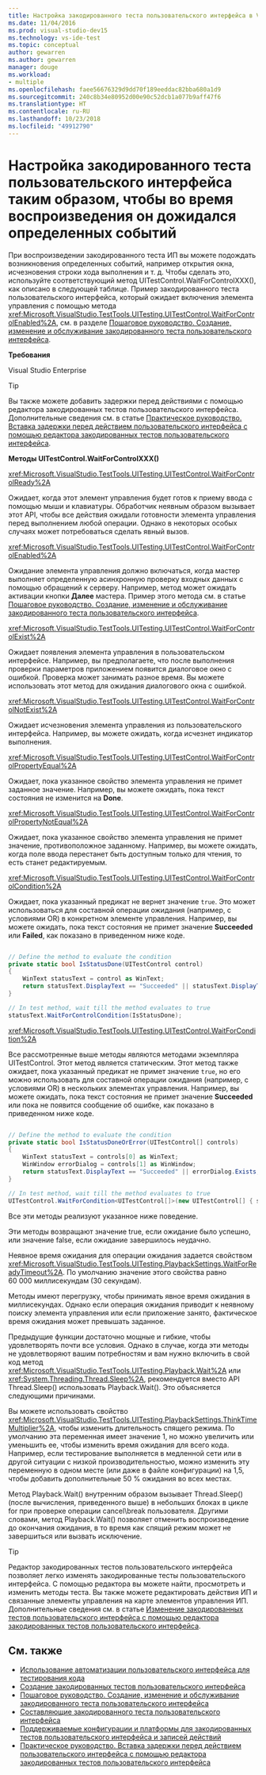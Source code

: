 ```yaml
---
title: Настройка закодированного теста пользовательского интерфейса в Visual Studio таким образом, чтобы он дожидался определенных событий
ms.date: 11/04/2016
ms.prod: visual-studio-dev15
ms.technology: vs-ide-test
ms.topic: conceptual
author: gewarren
ms.author: gewarren
manager: douge
ms.workload:
- multiple
ms.openlocfilehash: faee56676329d9dd70f189eeddac82bba680a1d9
ms.sourcegitcommit: 240c8b34e80952d00e90c52dcb1a077b9aff47f6
ms.translationtype: HT
ms.contentlocale: ru-RU
ms.lasthandoff: 10/23/2018
ms.locfileid: "49912790"
---
```

# <a name="make-coded-ui-tests-wait-for-specific-events-during-playback"></a>Настройка закодированного теста пользовательского интерфейса таким образом, чтобы во время воспроизведения он дожидался определенных событий

При воспроизведении закодированного теста ИП вы можете подождать возникновения определенных событий, например открытия окна, исчезновения строки хода выполнения и т. д. Чтобы сделать это, используйте соответствующий метод UITestControl.WaitForControlXXX(), как описано в следующей таблице. Пример закодированного теста пользовательского интерфейса, который ожидает включения элемента управления с помощью метода <xref:Microsoft.VisualStudio.TestTools.UITesting.UITestControl.WaitForControlEnabled%2A>, см. в разделе [Пошаговое руководство. Создание, изменение и обслуживание закодированного теста пользовательского интерфейса](../test/walkthrough-creating-editing-and-maintaining-a-coded-ui-test.md).

 **Требования**

 Visual Studio Enterprise

> [!TIP]
> Вы также можете добавить задержки перед действиями с помощью редактора закодированных тестов пользовательского интерфейса. Дополнительные сведения см. в статье [Практическое руководство. Вставка задержки перед действием пользовательского интерфейса с помощью редактора закодированных тестов пользовательского интерфейса](http://msdn.microsoft.com/Library/509f8ef7-e105-4049-b11b-d64549e055b0).


 **Методы UITestControl.WaitForControlXXX()**

 <xref:Microsoft.VisualStudio.TestTools.UITesting.UITestControl.WaitForControlReady%2A>

 Ожидает, когда этот элемент управления будет готов к приему ввода с помощью мыши и клавиатуры. Обработчик неявным образом вызывает этот API, чтобы все действия ожидали готовности элемента управления перед выполнением любой операции. Однако в некоторых особых случаях может потребоваться сделать явный вызов.

 <xref:Microsoft.VisualStudio.TestTools.UITesting.UITestControl.WaitForControlEnabled%2A>

 Ожидание элемента управления должно включаться, когда мастер выполняет определенную асинхронную проверку входных данных с помощью обращений к серверу. Например, метод может ожидать активации кнопки **Далее** мастера. Пример этого метода см. в статье [Пошаговое руководство. Создание, изменение и обслуживание закодированного теста пользовательского интерфейса](../test/walkthrough-creating-editing-and-maintaining-a-coded-ui-test.md).

 <xref:Microsoft.VisualStudio.TestTools.UITesting.UITestControl.WaitForControlExist%2A>

 Ожидает появления элемента управления в пользовательском интерфейсе. Например, вы предполагаете, что после выполнения проверки параметров приложением появится диалоговое окно с ошибкой. Проверка может занимать разное время. Вы можете использовать этот метод для ожидания диалогового окна с ошибкой.

 <xref:Microsoft.VisualStudio.TestTools.UITesting.UITestControl.WaitForControlNotExist%2A>

 Ожидает исчезновения элемента управления из пользовательского интерфейса. Например, вы можете ожидать, когда исчезнет индикатор выполнения.

 <xref:Microsoft.VisualStudio.TestTools.UITesting.UITestControl.WaitForControlPropertyEqual%2A>

 Ожидает, пока указанное свойство элемента управления не примет заданное значение. Например, вы можете ожидать, пока текст состояния не изменится на **Done**.

 <xref:Microsoft.VisualStudio.TestTools.UITesting.UITestControl.WaitForControlPropertyNotEqual%2A>

 Ожидает, пока указанное свойство элемента управления не примет значение, противоположное заданному. Например, вы можете ожидать, когда поле ввода перестанет быть доступным только для чтения, то есть станет редактируемым.

 <xref:Microsoft.VisualStudio.TestTools.UITesting.UITestControl.WaitForControlCondition%2A>

 Ожидает, пока указанный предикат не вернет значение `true`. Это может использоваться для составной операции ожидания (например, с условиями OR) в конкретном элементе управления. Например, вы можете ожидать, пока текст состояния не примет значение **Succeeded** или **Failed**, как показано в приведенном ниже коде.

```csharp

// Define the method to evaluate the condition
private static bool IsStatusDone(UITestControl control)
{
    WinText statusText = control as WinText;
    return statusText.DisplayText == "Succeeded" || statusText.DisplayText == "Failed";
}

// In test method, wait till the method evaluates to true
statusText.WaitForControlCondition(IsStatusDone);
```

 <xref:Microsoft.VisualStudio.TestTools.UITesting.UITestControl.WaitForCondition%2A>

 Все рассмотренные выше методы являются методами экземпляра UITestControl. Этот метод является статическим. Этот метод также ожидает, пока указанный предикат не примет значение `true`, но его можно использовать для составной операции ожидания (например, с условиями OR) в нескольких элементах управления. Например, вы можете ожидать, пока текст состояния не примет значение **Succeeded** или пока не появится сообщение об ошибке, как показано в приведенном ниже коде.

```csharp

// Define the method to evaluate the condition
private static bool IsStatusDoneOrError(UITestControl[] controls)
{
    WinText statusText = controls[0] as WinText;
    WinWindow errorDialog = controls[1] as WinWindow;
    return statusText.DisplayText == "Succeeded" || errorDialog.Exists;
}

// In test method, wait till the method evaluates to true
UITestControl.WaitForCondition<UITestControl[]>(new UITestControl[] { statusText, errorDialog }, IsStatusDoneOrError);
```

 Все эти методы реализуют указанное ниже поведение.

 Эти методы возвращают значение true, если ожидание было успешно, или значение false, если ожидание завершилось неудачно.

 Неявное время ожидания для операции ожидания задается свойством <xref:Microsoft.VisualStudio.TestTools.UITesting.PlaybackSettings.WaitForReadyTimeout%2A>. По умолчанию значение этого свойства равно 60 000 миллисекундам (30 секундам).

 Методы имеют перегрузку, чтобы принимать явное время ожидания в миллисекундах. Однако если операция ожидания приводит к неявному поиску элемента управления или если приложение занято, фактическое время ожидания может превышать заданное.

 Предыдущие функции достаточно мощные и гибкие, чтобы удовлетворять почти все условия. Однако в случае, когда эти методы не удовлетворяют вашим потребностям и вам нужно включить в свой код метод <xref:Microsoft.VisualStudio.TestTools.UITesting.Playback.Wait%2A> или <xref:System.Threading.Thread.Sleep%2A>, рекомендуется вместо API Thread.Sleep() использовать Playback.Wait(). Это объясняется следующими причинами.

 Вы можете использовать свойство <xref:Microsoft.VisualStudio.TestTools.UITesting.PlaybackSettings.ThinkTimeMultiplier%2A>, чтобы изменить длительность спящего режима. По умолчанию эта переменная имеет значение 1, но можно увеличить или уменьшить ее, чтобы изменить время ожидания для всего кода. Например, если тестирование выполняется в медленной сети или в другой ситуации с низкой производительностью, можно изменить эту переменную в одном месте (или даже в файле конфигурации) на 1,5, чтобы добавить дополнительные 50 % ожидания во всех местах.

 Метод Playback.Wait() внутренним образом вызывает Thread.Sleep() (после вычисления, приведенного выше) в небольших блоках в цикле for при проверке операции cancel\break пользователя. Другими словами, метод Playback.Wait() позволяет отменить воспроизведение до окончания ожидания, в то время как спящий режим может не завершиться или вызвать исключение.

> [!TIP]
> Редактор закодированных тестов пользовательского интерфейса позволяет легко изменять закодированные тесты пользовательского интерфейса. С помощью редактора вы можете найти, просмотреть и изменить методы теста. Вы также можете редактировать действия ИП и связанные элементы управления на карте элементов управления ИП. Дополнительные сведения см. в статье [Изменение закодированных тестов пользовательского интерфейса с помощью редактора закодированных тестов пользовательского интерфейса](../test/editing-coded-ui-tests-using-the-coded-ui-test-editor.md).

## <a name="see-also"></a>См. также

- [Использование автоматизации пользовательского интерфейса для тестирования кода](../test/use-ui-automation-to-test-your-code.md)
- [Создание закодированных тестов пользовательского интерфейса](../test/use-ui-automation-to-test-your-code.md)
- [Пошаговое руководство. Создание, изменение и обслуживание закодированного теста пользовательского интерфейса](../test/walkthrough-creating-editing-and-maintaining-a-coded-ui-test.md)
- [Составляющие закодированного теста пользовательского интерфейса](../test/anatomy-of-a-coded-ui-test.md)
- [Поддерживаемые конфигурации и платформы для закодированных тестов пользовательского интерфейса и записей действий](../test/supported-configurations-and-platforms-for-coded-ui-tests-and-action-recordings.md)
- [Практическое руководство. Вставка задержки перед действием пользовательского интерфейса с помощью редактора закодированных тестов пользовательского интерфейса](http://msdn.microsoft.com/Library/509f8ef7-e105-4049-b11b-d64549e055b0)
